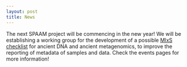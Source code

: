 ```yaml
---
layout: post
title: News
---
```


The next SPAAM project will be commencing in the new year! We will be establishing a working group for the development of a possible [MIxS checklist](https://gensc.org/mixs/) for ancient DNA and ancient metagenomics, to improve the reporting of metadata of samples and data. Check the events pages for more information!